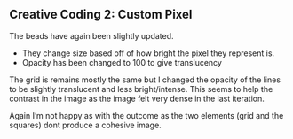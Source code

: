 ## Creative Coding 2: Custom Pixel

The beads have again been slightly updated. 
- They change size based off of how bright the pixel they represent is. 
- Opacity has been changed to 100 to give translucency 

The grid is remains mostly the same but I changed the opacity of the lines to be slightly translucent and less bright/intense. This seems to help the contrast in the image as the image felt very dense in the last iteration.

Again I’m not happy as with the outcome as the two elements (grid and the squares) dont produce a cohesive image. 
